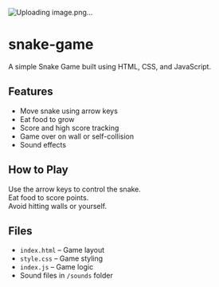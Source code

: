 ![Uploading image.png…]()

# snake-game
A simple Snake Game built using HTML, CSS, and JavaScript.

## Features
- Move snake using arrow keys
- Eat food to grow
- Score and high score tracking
- Game over on wall or self-collision
- Sound effects

## How to Play
Use the arrow keys to control the snake.  
Eat food to score points.  
Avoid hitting walls or yourself.

## Files
- `index.html` – Game layout
- `style.css` – Game styling
- `index.js` – Game logic
- Sound files in `/sounds` folder
